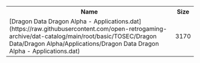 <table>
<tr><th>Name</th><th>Size</th></tr>
<tr><td>
[Dragon Data Dragon Alpha - Applications.dat](https://raw.githubusercontent.com/open-retrogaming-archive/dat-catalog/main/root/basic/TOSEC/Dragon Data/Dragon Alpha/Applications/Dragon Data Dragon Alpha - Applications.dat)
</td><td>3170</td></tr>
</table>
